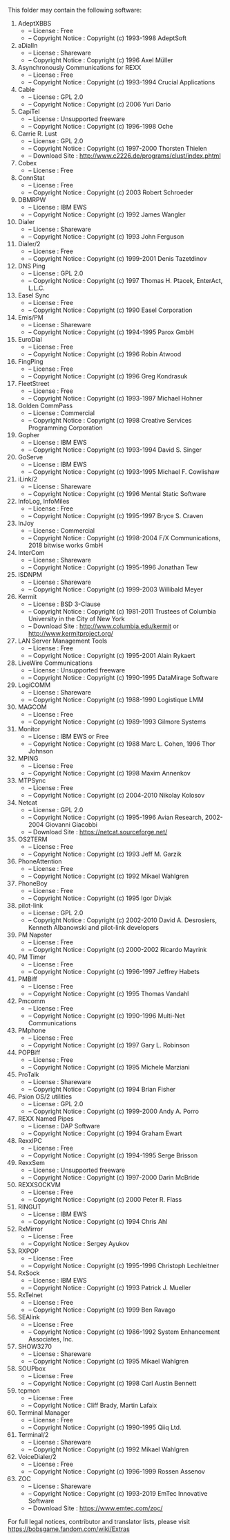 ﻿This folder may contain the following software:

1. AdeptXBBS
   - – License : Free
   - – Copyright Notice : Copyright (c) 1993-1998 AdeptSoft
2. aDialIn
   - – License : Shareware
   - – Copyright Notice : Copyright (c) 1996 Axel Müller
3. Asynchronously Communications for REXX
   - – License : Free
   - – Copyright Notice : Copyright (c) 1993-1994 Crucial Applications
4. Cable
   - – License : GPL 2.0
   - – Copyright Notice : Copyright (c) 2006 Yuri Dario
5. CapiTel
   - – License : Unsupported freeware
   - – Copyright Notice : Copyright (c) 1996-1998 Oche
6. Carrie R. Lust
   - – License : GPL 2.0
   - – Copyright Notice : Copyright (c) 1997-2000 Thorsten Thielen
   - – Download Site : http://www.c2226.de/programs/clust/index.phtml
7. Cobex
   - – License : Free
8. ConnStat
   - – License : Free
   - – Copyright Notice : Copyright (c) 2003 Robert Schroeder
9. DBMRPW
   - – License : IBM EWS
   - – Copyright Notice : Copyright (c) 1992 James Wangler
10. Dialer
    - – License : Shareware
    - – Copyright Notice : Copyright (c) 1993 John Ferguson
11. Dialer/2
    - – License : Free
    - – Copyright Notice : Copyright (c) 1999-2001 Denis Tazetdinov
12. DNS Ping
    - – License : GPL 2.0
    - – Copyright Notice : Copyright (c) 1997 Thomas H. Ptacek, EnterAct, L.L.C.
13. Easel Sync
    - – License : Free
    - – Copyright Notice : Copyright (c) 1990 Easel Corporation
14. Emis/PM
    - – License : Shareware
    - – Copyright Notice : Copyright (c) 1994-1995 Parox GmbH
15. EuroDial
    - – License : Free
    - – Copyright Notice : Copyright (c) 1996 Robin Atwood
16. FingPing
    - – License : Free
    - – Copyright Notice : Copyright (c) 1996 Greg Kondrasuk
17. FleetStreet
    - – License : Free
    - – Copyright Notice : Copyright (c) 1993-1997 Michael Hohner
18. Golden CommPass
    - – License : Commercial
    - – Copyright Notice : Copyright (c) 1998 Creative Services Programming Corporation
19. Gopher
    - – License : IBM EWS
    - – Copyright Notice : Copyright (c) 1993-1994 David S. Singer
20. GoServe
    - – License : IBM EWS
    - – Copyright Notice : Copyright (c) 1993-1995 Michael F. Cowlishaw
21. iLink/2
    - – License : Shareware
    - – Copyright Notice : Copyright (c) 1996 Mental Static Software
22. InfoLog, InfoMiles
    - – License : Free
    - – Copyright Notice : Copyright (c) 1995-1997 Bryce S. Craven
23. InJoy
    - – License : Commercial
    - – Copyright Notice : Copyright (c) 1998-2004 F/X Communications, 2018 bitwise works GmbH
24. InterCom
    - – License : Shareware
    - – Copyright Notice : Copyright (c) 1995-1996 Jonathan Tew
25. ISDNPM
    - – License : Shareware
    - – Copyright Notice : Copyright (c) 1999-2003 Willibald Meyer
26. Kermit
    - – License : BSD 3-Clause
    - – Copyright Notice : Copyright (c) 1981-2011 Trustees of Columbia University in the City of New York
    - – Download Site : http://www.columbia.edu/kermit or http://www.kermitproject.org/
27. LAN Server Management Tools
    - – License : Free
    - – Copyright Notice : Copyright (c) 1995-2001 Alain Rykaert
28. LiveWire Communications
    - – License : Unsupported freeware
    - – Copyright Notice : Copyright (c) 1990-1995 DataMirage Software
29. LogiCOMM
    - – License : Shareware
    - – Copyright Notice : Copyright (c) 1988-1990 Logistique LMM
30. MAGCOM
    - – License : Free
    - – Copyright Notice : Copyright (c) 1989-1993 Gilmore Systems
31. Monitor
    - – License : IBM EWS or Free
    - – Copyright Notice : Copyright (c) 1988 Marc L. Cohen, 1996 Thor Johnson
32. MPING
    - – License : Free
    - – Copyright Notice : Copyright (c) 1998 Maxim Annenkov
33. MTPSync
    - – License : Free
    - – Copyright Notice : Copyright (c) 2004-2010 Nikolay Kolosov
34. Netcat
    - – License : GPL 2.0
    - – Copyright Notice : Copyright (c) 1995-1996 Avian Research, 2002-2004 Giovanni Giacobbi
    - – Download Site : https://netcat.sourceforge.net/
35. OS2TERM
    - – License : Free
    - – Copyright Notice : Copyright (c) 1993 Jeff M. Garzik
36. PhoneAttention
    - – License : Free
    - – Copyright Notice : Copyright (c) 1992 Mikael Wahlgren
37. PhoneBoy
    - – License : Free
    - – Copyright Notice : Copyright (c) 1995 Igor Divjak
38. pilot-link
    - – License : GPL 2.0
    - – Copyright Notice : Copyright (c) 2002-2010 David A. Desrosiers, Kenneth Albanowski and pilot-link developers
39. PM Napster
    - – License : Free
    - – Copyright Notice : Copyright (c) 2000-2002 Ricardo Mayrink
40. PM Timer
    - – License : Free
    - – Copyright Notice : Copyright (c) 1996-1997 Jeffrey Habets
41. PMBiff
    - – License : Free
    - – Copyright Notice : Copyright (c) 1995 Thomas Vandahl
42. Pmcomm
    - – License : Free
    - – Copyright Notice : Copyright (c) 1990-1996 Multi-Net Communications
43. PMphone
    - – License : Free
    - – Copyright Notice : Copyright (c) 1997 Gary L. Robinson
44. POPBiff
    - – License : Free
    - – Copyright Notice : Copyright (c) 1995 Michele Marziani
45. ProTalk
    - – License : Shareware
    - – Copyright Notice : Copyright (c) 1994 Brian Fisher
46. Psion OS/2 utilities
    - – License : GPL 2.0
    - – Copyright Notice : Copyright (c) 1999-2000 Andy A. Porro
47. REXX Named Pipes
    - – License : DAP Software
    - – Copyright Notice : Copyright (c) 1994 Graham Ewart
48. RexxIPC
    - – License : Free
    - – Copyright Notice : Copyright (c) 1994-1995 Serge Brisson
49. RexxSem
    - – License : Unsupported freeware
    - – Copyright Notice : Copyright (c) 1997-2000 Darin McBride
50. REXXSOCKVM
    - – License : Free
    - – Copyright Notice : Copyright (c) 2000 Peter R. Flass
51. RINGUT
    - – License : IBM EWS
    - – Copyright Notice : Copyright (c) 1994 Chris Ahl
52. RxMirror
    - – License : Free
    - – Copyright Notice : Sergey Ayukov
53. RXPOP
    - – License : Free
    - – Copyright Notice : Copyright (c) 1995-1996 Christoph Lechleitner
54. RxSock
    - – License : IBM EWS
    - – Copyright Notice : Copyright (c) 1993 Patrick J. Mueller
55. RxTelnet
    - – License : Free
    - – Copyright Notice : Copyright (c) 1999 Ben Ravago
56. SEAlink
    - – License : Free
    - – Copyright Notice : Copyright (c) 1986-1992 System Enhancement Associates, Inc.
57. SHOW3270
    - – License : Shareware
    - – Copyright Notice : Copyright (c) 1995 Mikael Wahlgren
58. SOUPbox
    - – License : Free
    - – Copyright Notice : Copyright (c) 1998 Carl Austin Bennett
59. tcpmon
    - – License : Free
    - – Copyright Notice : Cliff Brady, Martin Lafaix
60. Terminal Manager
    - – License : Free
    - – Copyright Notice : Copyright (c) 1990-1995 Qiiq Ltd.
61. Terminal/2
    - – License : Shareware
    - – Copyright Notice : Copyright (c) 1992 Mikael Wahlgren
62. VoiceDialer/2
    - – License : Free
    - – Copyright Notice : Copyright (c) 1996-1999 Rossen Assenov
63. ZOC
    - – License : Shareware
    - – Copyright Notice : Copyright (c) 1993-2019 EmTec Innovative Software
    - – Download Site : https://www.emtec.com/zoc/

For full legal notices, contributor and translator lists, please visit https://bobsgame.fandom.com/wiki/Extras
